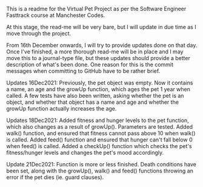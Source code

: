 This is a readme for the Virtual Pet Project as per the Software Engineer Fasttrack course at Manchester Codes.

At this stage, the read-me will be very bare, but I will update in due time as I move through the project.

From 16th December onwards, I will try to provide updates done on that day. Once I've finished, a more thorough read-me will be in place and I may move this to a journal-type file, but these updates should provide a better description of what's been done. One reason for this is the commit messages when committing to GitHub have to be rather brief.

Updates 16Dec2021: Previously, the pet object was empty. Now it contains a name, an age and the growUp function, which ages the pet 1 year when called. A few tests have also been written, asking whether the pet is an object, and whether that object has a name and age and whether the growUp function actually increases the age.

Updates 18Dec2021: Added fitness and hunger levels to the pet function, which also changes as a result of growUp(). Parameters are tested. Added walk() function, and ensured that fitness cannot pass above 10 when walk() is called. Added feed() function and ensured that hunger can't fall below 0 when feed() is called. Added a checkUp() function which checks the pet's fitness/hunger levels and changes the pet's mood accordingly.

Update 21Dec2021: Function is more or less finished. Death conditions have been set, along with the growUp(), walk() and feed() functions throwing an error if the pet dies (ie. guard clauses).